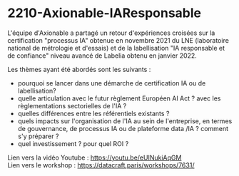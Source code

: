 # 2210-Axionable-IAResponsable

L'équipe d'Axionable a partagé un retour d'expériences croisées sur la certification "processus IA" obtenue en novembre 2021 du LNE (laboratoire national de métrologie et d'essais) et de la labellisation "IA responsable et de confiance" niveau avancé de Labelia obtenu en janvier 2022. 

Les thèmes ayant été abordés sont les suivants :
- pourquoi se lancer dans une démarche de certification IA ou de labellisation? 
- quelle articulation avec le futur règlement Européen AI Act ? avec les règlementations sectorielles de l'IA ?
- quelles différences entre les référentiels existants ?
- quels impacts sur l'organisation de l'IA au sein de l'entreprise, en termes de gouvernance, de processus IA ou de plateforme data /IA ? comment s'y préparer ?
- quel investissement ? pour quel ROI ?

Lien vers la vidéo Youtube : https://youtu.be/eUINukiAqGM </br>
Lien vers le workshop : https://datacraft.paris/workshops/7631/
